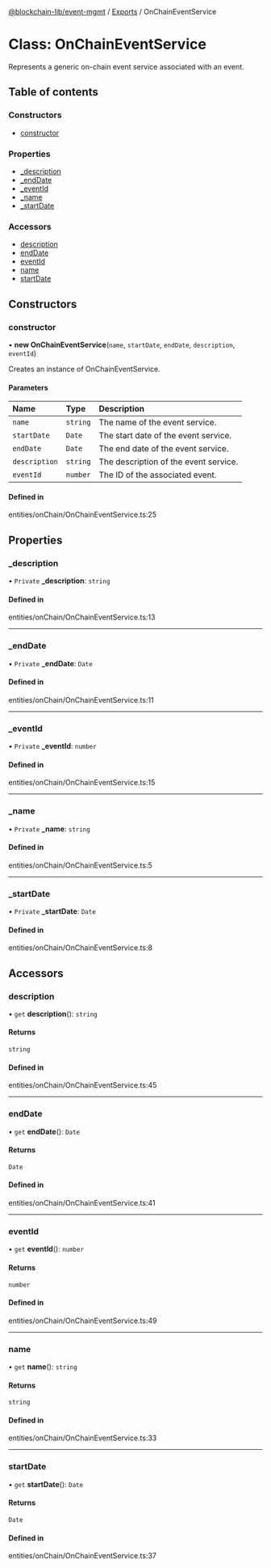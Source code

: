 [@blockchain-lib/event-mgmt](../README.md) / [Exports](../modules.md) / OnChainEventService

# Class: OnChainEventService

Represents a generic on-chain event service associated with an event.

## Table of contents

### Constructors

- [constructor](OnChainEventService.md#constructor)

### Properties

- [\_description](OnChainEventService.md#_description)
- [\_endDate](OnChainEventService.md#_enddate)
- [\_eventId](OnChainEventService.md#_eventid)
- [\_name](OnChainEventService.md#_name)
- [\_startDate](OnChainEventService.md#_startdate)

### Accessors

- [description](OnChainEventService.md#description)
- [endDate](OnChainEventService.md#enddate)
- [eventId](OnChainEventService.md#eventid)
- [name](OnChainEventService.md#name)
- [startDate](OnChainEventService.md#startdate)

## Constructors

### constructor

• **new OnChainEventService**(`name`, `startDate`, `endDate`, `description`, `eventId`)

Creates an instance of OnChainEventService.

#### Parameters

| Name | Type | Description |
| :------ | :------ | :------ |
| `name` | `string` | The name of the event service. |
| `startDate` | `Date` | The start date of the event service. |
| `endDate` | `Date` | The end date of the event service. |
| `description` | `string` | The description of the event service. |
| `eventId` | `number` | The ID of the associated event. |

#### Defined in

entities/onChain/OnChainEventService.ts:25

## Properties

### \_description

• `Private` **\_description**: `string`

#### Defined in

entities/onChain/OnChainEventService.ts:13

___

### \_endDate

• `Private` **\_endDate**: `Date`

#### Defined in

entities/onChain/OnChainEventService.ts:11

___

### \_eventId

• `Private` **\_eventId**: `number`

#### Defined in

entities/onChain/OnChainEventService.ts:15

___

### \_name

• `Private` **\_name**: `string`

#### Defined in

entities/onChain/OnChainEventService.ts:5

___

### \_startDate

• `Private` **\_startDate**: `Date`

#### Defined in

entities/onChain/OnChainEventService.ts:8

## Accessors

### description

• `get` **description**(): `string`

#### Returns

`string`

#### Defined in

entities/onChain/OnChainEventService.ts:45

___

### endDate

• `get` **endDate**(): `Date`

#### Returns

`Date`

#### Defined in

entities/onChain/OnChainEventService.ts:41

___

### eventId

• `get` **eventId**(): `number`

#### Returns

`number`

#### Defined in

entities/onChain/OnChainEventService.ts:49

___

### name

• `get` **name**(): `string`

#### Returns

`string`

#### Defined in

entities/onChain/OnChainEventService.ts:33

___

### startDate

• `get` **startDate**(): `Date`

#### Returns

`Date`

#### Defined in

entities/onChain/OnChainEventService.ts:37
